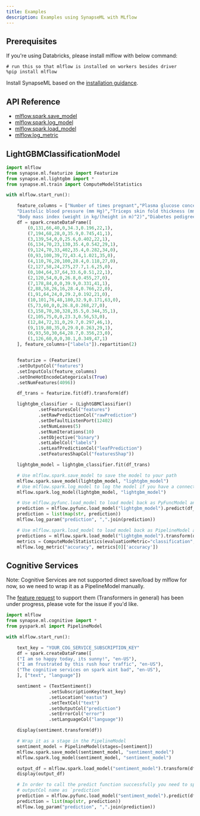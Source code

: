 ```yaml
---
title: Examples
description: Examples using SynapseML with MLflow
---
```


## Prerequisites

If you're using Databricks, please install mlflow with below command:
```
# run this so that mlflow is installed on workers besides driver
%pip install mlflow
```

Install SynapseML based on the [installation guidance](../getting_started/installation.md).

## API Reference

* [mlflow.spark.save_model](https://www.mlflow.org/docs/latest/python_api/mlflow.spark.html#mlflow.spark.save_model)
* [mlflow.spark.log_model](https://www.mlflow.org/docs/latest/python_api/mlflow.spark.html#mlflow.spark.log_model)
* [mlflow.spark.load_model](https://www.mlflow.org/docs/latest/python_api/mlflow.spark.html#mlflow.spark.load_model)
* [mlflow.log_metric](https://mlflow.org/docs/latest/python_api/mlflow.html#mlflow.log_metric)

## LightGBMClassificationModel

```python
import mlflow
from synapse.ml.featurize import Featurize
from synapse.ml.lightgbm import *
from synapse.ml.train import ComputeModelStatistics

with mlflow.start_run():

    feature_columns = ["Number of times pregnant","Plasma glucose concentration a 2 hours in an oral glucose tolerance test",
    "Diastolic blood pressure (mm Hg)","Triceps skin fold thickness (mm)","2-Hour serum insulin (mu U/ml)",
    "Body mass index (weight in kg/(height in m)^2)","Diabetes pedigree function","Age (years)"]
    df = spark.createDataFrame([
        (0,131,66,40,0,34.3,0.196,22,1),
        (7,194,68,28,0,35.9,0.745,41,1),
        (3,139,54,0,0,25.6,0.402,22,1),
        (6,134,70,23,130,35.4,0.542,29,1),
        (9,124,70,33,402,35.4,0.282,34,0),
        (0,93,100,39,72,43.4,1.021,35,0),
        (4,110,76,20,100,28.4,0.118,27,0),
        (2,127,58,24,275,27.7,1.6,25,0),
        (0,104,64,37,64,33.6,0.51,22,1),
        (2,120,54,0,0,26.8,0.455,27,0),
        (7,178,84,0,0,39.9,0.331,41,1),
        (2,88,58,26,16,28.4,0.766,22,0),
        (1,91,64,24,0,29.2,0.192,21,0),
        (10,101,76,48,180,32.9,0.171,63,0),
        (5,73,60,0,0,26.8,0.268,27,0),
        (3,158,70,30,328,35.5,0.344,35,1),
        (2,105,75,0,0,23.3,0.56,53,0),
        (12,84,72,31,0,29.7,0.297,46,1),
        (9,119,80,35,0,29.0,0.263,29,1),
        (6,93,50,30,64,28.7,0.356,23,0),
        (1,126,60,0,0,30.1,0.349,47,1)
    ], feature_columns+["labels"]).repartition(2)


    featurize = (Featurize()
    .setOutputCol("features")
    .setInputCols(feature_columns)
    .setOneHotEncodeCategoricals(True)
    .setNumFeatures(4096))

    df_trans = featurize.fit(df).transform(df)

    lightgbm_classifier = (LightGBMClassifier()
            .setFeaturesCol("features")
            .setRawPredictionCol("rawPrediction")
            .setDefaultListenPort(12402)
            .setNumLeaves(5)
            .setNumIterations(10)
            .setObjective("binary")
            .setLabelCol("labels")
            .setLeafPredictionCol("leafPrediction")
            .setFeaturesShapCol("featuresShap"))

    lightgbm_model = lightgbm_classifier.fit(df_trans)

    # Use mlflow.spark.save_model to save the model to your path
    mlflow.spark.save_model(lightgbm_model, "lightgbm_model")
    # Use mlflow.spark.log_model to log the model if you have a connected mlflow service
    mlflow.spark.log_model(lightgbm_model, "lightgbm_model")

    # Use mlflow.pyfunc.load_model to load model back as PyFuncModel and apply predict
    prediction = mlflow.pyfunc.load_model("lightgbm_model").predict(df_trans.toPandas())
    prediction = list(map(str, prediction))
    mlflow.log_param("prediction", ",".join(prediction))

    # Use mlflow.spark.load_model to load model back as PipelineModel and apply transform
    predictions = mlflow.spark.load_model("lightgbm_model").transform(df_trans)
    metrics = ComputeModelStatistics(evaluationMetric="classification", labelCol='labels', scoredLabelsCol='prediction').transform(predictions).collect()
    mlflow.log_metric("accuracy", metrics[0]['accuracy'])
```

## Cognitive Services

Note: Cognitive Services are not supported direct save/load by mlflow for now, so we need to wrap it as a PipelineModel manually.

The [feature request](https://github.com/mlflow/mlflow/issues/5216) to support them (Transformers in general) has been under progress, please vote for the issue if you'd like.

```python
import mlflow
from synapse.ml.cognitive import *
from pyspark.ml import PipelineModel

with mlflow.start_run():

    text_key = "YOUR_COG_SERVICE_SUBSCRIPTION_KEY"
    df = spark.createDataFrame([
    ("I am so happy today, its sunny!", "en-US"),
    ("I am frustrated by this rush hour traffic", "en-US"),
    ("The cognitive services on spark aint bad", "en-US"),
    ], ["text", "language"])

    sentiment = (TextSentiment()
                .setSubscriptionKey(text_key)
                .setLocation("eastus")
                .setTextCol("text")
                .setOutputCol("prediction")
                .setErrorCol("error")
                .setLanguageCol("language"))

    display(sentiment.transform(df))

    # Wrap it as a stage in the PipelineModel
    sentiment_model = PipelineModel(stages=[sentiment])
    mlflow.spark.save_model(sentiment_model, "sentiment_model")
    mlflow.spark.log_model(sentiment_model, "sentiment_model")

    output_df = mlflow.spark.load_model("sentiment_model").transform(df)
    display(output_df)

    # In order to call the predict function successfully you need to specify the
    # outputCol name as `prediction`
    prediction = mlflow.pyfunc.load_model("sentiment_model").predict(df.toPandas())
    prediction = list(map(str, prediction))
    mlflow.log_param("prediction", ",".join(prediction))
```
